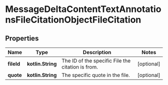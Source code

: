 
# MessageDeltaContentTextAnnotationsFileCitationObjectFileCitation

## Properties
| Name | Type | Description | Notes |
| ------------ | ------------- | ------------- | ------------- |
| **fileId** | **kotlin.String** | The ID of the specific File the citation is from. |  [optional] |
| **quote** | **kotlin.String** | The specific quote in the file. |  [optional] |




